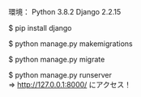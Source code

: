 環境：
  Python 3.8.2
  Django 2.2.15


$ pip install django  

$ python manage.py makemigrations  

$ python manage.py migrate  

$ python manage.py runserver  
=> http://127.0.0.1:8000/ にアクセス！
